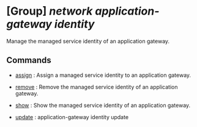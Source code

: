 # [Group] _network application-gateway identity_

Manage the managed service identity of an application gateway.

## Commands

- [assign](/Commands/network/application-gateway/identity/_assign.md)
: Assign a managed service identity to an application gateway.

- [remove](/Commands/network/application-gateway/identity/_remove.md)
: Remove the managed service identity of an application gateway.

- [show](/Commands/network/application-gateway/identity/_show.md)
: Show the managed service identity of an application gateway.

- [update](/Commands/network/application-gateway/identity/_update.md)
: application-gateway identity update
